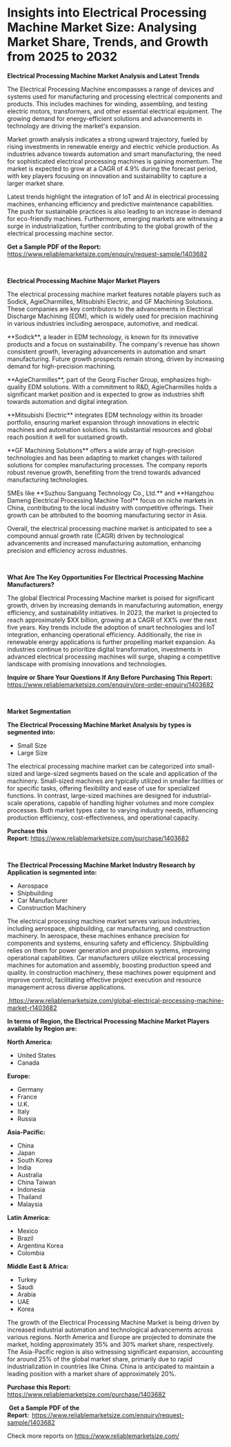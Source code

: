 <p><h1>Insights into Electrical Processing Machine Market Size: Analysing Market Share, Trends, and Growth from 2025 to 2032</h1></p><p><strong>Electrical Processing Machine Market Analysis and Latest Trends</strong></p>
<p><p>The Electrical Processing Machine encompasses a range of devices and systems used for manufacturing and processing electrical components and products. This includes machines for winding, assembling, and testing electric motors, transformers, and other essential electrical equipment. The growing demand for energy-efficient solutions and advancements in technology are driving the market's expansion.</p><p>Market growth analysis indicates a strong upward trajectory, fueled by rising investments in renewable energy and electric vehicle production. As industries advance towards automation and smart manufacturing, the need for sophisticated electrical processing machines is gaining momentum. The market is expected to grow at a CAGR of 4.9% during the forecast period, with key players focusing on innovation and sustainability to capture a larger market share.</p><p>Latest trends highlight the integration of IoT and AI in electrical processing machines, enhancing efficiency and predictive maintenance capabilities. The push for sustainable practices is also leading to an increase in demand for eco-friendly machines. Furthermore, emerging markets are witnessing a surge in industrialization, further contributing to the global growth of the electrical processing machine sector.</p></p>
<p><strong>Get a Sample PDF of the Report:&nbsp;</strong> <a href="https://www.reliablemarketsize.com/enquiry/request-sample/1403682?utm_campaign=3091&utm_medium=2&utm_source=Github&utm_content=ia&utm_term=28032025&utm_id=electrical-processing-machine">https://www.reliablemarketsize.com/enquiry/request-sample/1403682</a></p>
<p>&nbsp;</p>
<p><strong>Electrical Processing Machine Major Market Players</strong></p>
<p><p>The electrical processing machine market features notable players such as Sodick, AgieCharmilles, Mitsubishi Electric, and GF Machining Solutions. These companies are key contributors to the advancements in Electrical Discharge Machining (EDM), which is widely used for precision machining in various industries including aerospace, automotive, and medical.</p><p>**Sodick**, a leader in EDM technology, is known for its innovative products and a focus on sustainability. The company's revenue has shown consistent growth, leveraging advancements in automation and smart manufacturing. Future growth prospects remain strong, driven by increasing demand for high-precision machining.</p><p>**AgieCharmilles**, part of the Georg Fischer Group, emphasizes high-quality EDM solutions. With a commitment to R&D, AgieCharmilles holds a significant market position and is expected to grow as industries shift towards automation and digital integration.</p><p>**Mitsubishi Electric** integrates EDM technology within its broader portfolio, ensuring market expansion through innovations in electric machines and automation solutions. Its substantial resources and global reach position it well for sustained growth.</p><p>**GF Machining Solutions** offers a wide array of high-precision technologies and has been adapting to market changes with tailored solutions for complex manufacturing processes. The company reports robust revenue growth, benefiting from the trend towards advanced manufacturing technologies.</p><p>SMEs like **Suzhou Sanguang Technology Co., Ltd.** and **Hangzhou Dameng Electrical Processing Machine Tool** focus on niche markets in China, contributing to the local industry with competitive offerings. Their growth can be attributed to the booming manufacturing sector in Asia.</p><p>Overall, the electrical processing machine market is anticipated to see a compound annual growth rate (CAGR) driven by technological advancements and increased manufacturing automation, enhancing precision and efficiency across industries.</p></p>
<p>&nbsp;</p>
<p><strong>What Are The Key Opportunities For Electrical Processing Machine Manufacturers?</strong></p>
<p><p>The global Electrical Processing Machine market is poised for significant growth, driven by increasing demands in manufacturing automation, energy efficiency, and sustainability initiatives. In 2023, the market is projected to reach approximately $XX billion, growing at a CAGR of XX% over the next five years. Key trends include the adoption of smart technologies and IoT integration, enhancing operational efficiency. Additionally, the rise in renewable energy applications is further propelling market expansion. As industries continue to prioritize digital transformation, investments in advanced electrical processing machines will surge, shaping a competitive landscape with promising innovations and technologies.</p></p>
<p><strong>Inquire or Share Your Questions If Any Before Purchasing This Report:</strong> <a href="https://www.reliablemarketsize.com/enquiry/pre-order-enquiry/1403682?utm_campaign=3091&utm_medium=2&utm_source=Github&utm_content=ia&utm_term=28032025&utm_id=electrical-processing-machine">https://www.reliablemarketsize.com/enquiry/pre-order-enquiry/1403682</a></p>
<p>&nbsp;</p>
<p><strong>Market Segmentation</strong></p>
<p><strong>The Electrical Processing Machine Market Analysis by types is segmented into:</strong></p>
<p><ul><li>Small Size</li><li>Large Size</li></ul></p>
<p><p>The electrical processing machine market can be categorized into small-sized and large-sized segments based on the scale and application of the machinery. Small-sized machines are typically utilized in smaller facilities or for specific tasks, offering flexibility and ease of use for specialized functions. In contrast, large-sized machines are designed for industrial-scale operations, capable of handling higher volumes and more complex processes. Both market types cater to varying industry needs, influencing production efficiency, cost-effectiveness, and operational capacity.</p></p>
<p><strong>Purchase this Report:&nbsp;</strong><a href="https://www.reliablemarketsize.com/purchase/1403682?utm_campaign=3091&utm_medium=2&utm_source=Github&utm_content=ia&utm_term=28032025&utm_id=electrical-processing-machine">https://www.reliablemarketsize.com/purchase/1403682</a></p>
<p>&nbsp;</p>
<p><strong>The Electrical Processing Machine Market Industry Research by Application is segmented into:</strong></p>
<p><ul><li>Aerospace</li><li>Shipbuilding</li><li>Car Manufacturer</li><li>Construction Machinery</li></ul></p>
<p><p>The electrical processing machine market serves various industries, including aerospace, shipbuilding, car manufacturing, and construction machinery. In aerospace, these machines enhance precision for components and systems, ensuring safety and efficiency. Shipbuilding relies on them for power generation and propulsion systems, improving operational capabilities. Car manufacturers utilize electrical processing machines for automation and assembly, boosting production speed and quality. In construction machinery, these machines power equipment and improve control, facilitating effective project execution and resource management across diverse applications.</p></p>
<p><a href="https://www.reliablemarketsize.com/global-electrical-processing-machine-market-r1403682?utm_campaign=3091&utm_medium=2&utm_source=Github&utm_content=ia&utm_term=28032025&utm_id=electrical-processing-machine">&nbsp;https://www.reliablemarketsize.com/global-electrical-processing-machine-market-r1403682</a></p>
<p><strong>In terms of Region, the Electrical Processing Machine Market Players available by Region are:</strong></p>
<p>
    <p> <strong> North America: </strong>
        <ul>
            <li>United States</li>
            <li>Canada</li>
        </ul>
        </p> 
    <p> <strong> Europe: </strong>
        <ul>
            <li>Germany</li>
            <li>France</li>
            <li>U.K.</li>
            <li>Italy</li>
            <li>Russia</li>
        </ul>
        </p> 
    <p> <strong> Asia-Pacific: </strong>
        <ul>
            <li>China</li>
            <li>Japan</li>
            <li>South Korea</li>
            <li>India</li>
            <li>Australia</li>
            <li>China Taiwan</li>
            <li>Indonesia</li>
            <li>Thailand</li>
            <li>Malaysia</li>
        </ul>
        </p> 
    <p> <strong> Latin America: </strong>
        <ul>
            <li>Mexico</li>
            <li>Brazil</li>
            <li>Argentina Korea</li>
            <li>Colombia</li>
        </ul>
        </p> 
    <p> <strong> Middle East & Africa: </strong>
        <ul>
            <li>Turkey</li>
            <li>Saudi</li>
            <li>Arabia</li>
            <li>UAE</li>
            <li>Korea</li>
        </ul>
    </p>
    </p>
<p><p>The growth of the Electrical Processing Machine Market is being driven by increased industrial automation and technological advancements across various regions. North America and Europe are projected to dominate the market, holding approximately 35% and 30% market share, respectively. The Asia-Pacific region is also witnessing significant expansion, accounting for around 25% of the global market share, primarily due to rapid industrialization in countries like China. China is anticipated to maintain a leading position with a market share of approximately 20%.</p></p>
<p><strong>Purchase this Report: </strong><a href="https://www.reliablemarketsize.com/purchase/1403682?utm_campaign=3091&utm_medium=2&utm_source=Github&utm_content=ia&utm_term=28032025&utm_id=electrical-processing-machine">https://www.reliablemarketsize.com/purchase/1403682</a></p>
<p>&nbsp;<strong>Get a Sample PDF of the Report:&nbsp;&nbsp;</strong><a href="https://www.reliablemarketsize.com/enquiry/request-sample/1403682?utm_campaign=3091&utm_medium=2&utm_source=Github&utm_content=ia&utm_term=28032025&utm_id=electrical-processing-machine">https://www.reliablemarketsize.com/enquiry/request-sample/1403682</a></p>
<p><strong></strong></p>
<p>Check more reports on <a href="https://www.reliablemarketsize.com/?utm_campaign=3091&utm_medium=2&utm_source=Github&utm_content=ia&utm_term=28032025&utm_id=electrical-processing-machine">https://www.reliablemarketsize.com/</a></p>